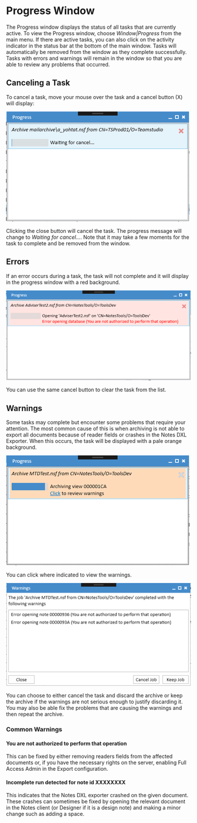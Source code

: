 # Progress Window

The Progress window displays the status of all tasks that are currently active. To view the Progress window, choose *Window|Progress* from the main menu. If there are active tasks, you can also click on the activity indicator in the status bar at the bottom of the main window. Tasks will automatically be removed from the window as they complete successfully. Tasks with errors and warnings will remain in the window so that you are able to review any problems that occurred.

## Canceling a Task
To cancel a task, move your mouse over the task and a cancel button (X) will display:

![Progress Cancel](img/progress_cancel.png)

Clicking the close button will cancel the task. The progress message will change to *Waiting for cancel...*. Note that it may take a few moments for the task to complete and be removed from the window.

## Errors
If an error occurs during a task, the task will not complete and it will display in the progress window with a red background.

![Progress Errors](img/progress_error.png)

You can use the same cancel button to clear the task from the list.

## Warnings
Some tasks may complete but encounter some problems that require your attention. The most common cause of this is when archiving is not able to export all documents because of reader fields or crashes in the Notes DXL Exporter. When this occurs, the task will be displayed with a pale orange background.

![Progress Warnings](img/progress_warn.png)

You can click where indicated to view the warnings.

![Warnings](img/export_warnings.png)

You can choose to either cancel the task and discard the archive or keep the archive if the warnings are not serious enough to justify discarding it. You may also be able fix the problems that are causing the warnings and then repeat the archive.

### Common Warnings
#### You are not authorized to perform that operation
This can be fixed by either removing readers fields from the affected documents or, if you have the necessary rights on the server, enabling Full Access Admin in the Export configuration. 
#### Incomplete run detected for note id XXXXXXXX
This indicates that the Notes DXL exporter crashed on the given document. These crashes can sometimes be fixed by opening the relevant document in the Notes client (or Designer if it is a design note) and making a minor change such as adding a space.